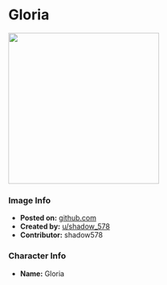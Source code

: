 # Gloria

<img src="https://raw.githubusercontent.com/shadow578/Project-Padoru/master/Padoru/pokemon-gloria.png" height="300">

### Image Info
* **Posted on:**     [github.com](https://github.com/shadow578/Project-Padoru)
* **Created by:**    [u/shadow_578](https://github.com/shadow578/Project-Padoru/blob/master/table-of-contents/creators/ushadow578.md)
* **Contributor:**   shadow578

### Character Info
* **Name:**   Gloria


